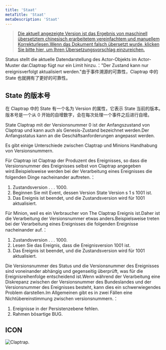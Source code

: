 ```yaml
---
title: 'Staat'
metaTitle: 'Staat'
metaDescription: 'Staat'
---
```


> [Die aktuell angezeigte Version ist das Ergebnis von maschinell übersetztem chinesisch erarbeitetem vereinfachtem und manuellem Korrekturlesen.Wenn das Dokument falsch übersetzt wurde, klicken Sie bitte hier, um Ihren Übersetzungsvorschlag einzureichen.](https://crwd.in/newbeclaptrap)

Status stellt die aktuelle Datendarstellung des Actor-Objekts im Actor-Muster dar.Claptrap fügt nur ein Limit hinzu.："Der Zustand kann nur ereignisverfolgt aktualisiert werden."由于事件溯源的可靠性，Claptrap 中的 State 也就拥有了更好的可靠性。

## State 的版本号

在 Claptrap 中的 State 有一个名为 Version 的属性，它表示 State 当前的版本。版本号是一个从 0 开始的自增数字，会在每次处理一个事件之后进行自增。

State Claptrap mit der Versionsnummer 0 ist der Anfangszustand von Claptrap und kann auch als Genesis-Zustand bezeichnet werden.Der Anfangsstatus kann an die Geschäftsanforderungen angepasst werden.

Es gibt einige Unterschiede zwischen Claptrap und Minions Handhabung von Versionsnummern.

Für Claptrap ist Claptrap der Produzent des Ereignisses, so dass die Versionsnummer des Ereignisses selbst von Claptrap angegeben wird.Beispielsweise werden bei der Verarbeitung eines Ereignisses die folgenden Dinge nacheinander auftreten.：

1. Zustandsversion . . . 1000.
2. Beginnen Sie mit Event, dessen Version State Version s 1 s 1001 ist.
3. Das Ereignis ist beendet, und die Zustandsversion wird für 1001 aktualisiert.

Für Minion, weil es ein Verbraucher von The Claptrap Ereignis ist.Daher ist die Verarbeitung der Versionsnummer etwas anders.Beispielsweise treten bei der Verarbeitung eines Ereignisses die folgenden Ereignisse nacheinander auf.：

1. Zustandsversion . . . 1000.
2. Lesen Sie das Ereignis, dass die Ereignisversion 1001 ist.
3. Das Ereignis ist beendet, und die Zustandsversion wird für 1001 aktualisiert.

Die Versionsnummer des Status und die Versionsnummer des Ereignisses sind voneinander abhängig und gegenseitig überprüft, was für die Ereignisreihenfolge entscheidend ist.Wenn während der Verarbeitung eine Diskrepanz zwischen der Versionsnummer des Bundeslandes und der Versionsnummer des Ereignisses besteht, kann dies ein schwerwiegendes Problem darstellen.Im Allgemeinen gibt es in zwei Fällen eine Nichtübereinstimmung zwischen versionsnummern.：

1. Ereignisse in der Persistenzebene fehlen.
2. Rahmen bösartige BUG.

## ICON

![Claptrap.](/images/claptrap_icons/state.svg)
